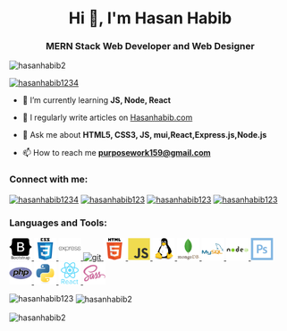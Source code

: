 <h1 align="center">Hi 👋, I'm Hasan Habib</h1>
<h3 align="center">MERN Stack Web Developer and Web Designer</h3>

<p align="left"> <img src="https://komarev.com/ghpvc/?username=hasanhabib2&label=Profile%20views&color=0e75b6&style=flat" alt="hasanhabib2" /> </p>

<p align="left"> <a href="https://twitter.com/hasanhabib1234" target="blank"><img src="https://img.shields.io/twitter/follow/hasanhabib1234?logo=twitter&style=for-the-badge" alt="hasanhabib1234" /></a> </p>

- 🌱 I’m currently learning **JS, Node, React**

- 📝 I regularly write articles on [Hasanhabib.com](lalsun.com)

- 💬 Ask me about **HTML5, CSS3, JS, mui,React,Express.js,Node.js**

- 📫 How to reach me **purposework159@gmail.com**

<h3 align="left">Connect with me:</h3>
<p align="left">
<a href="https://twitter.com/hasanhabib1234" target="blank"><img align="center" src="https://raw.githubusercontent.com/rahuldkjain/github-profile-readme-generator/master/src/images/icons/Social/twitter.svg" alt="hasanhabib1234" height="30" width="40" /></a>
<a href="https://linkedin.com/in/hasanhabib123" target="blank"><img align="center" src="https://raw.githubusercontent.com/rahuldkjain/github-profile-readme-generator/master/src/images/icons/Social/linked-in-alt.svg" alt="hasanhabib123" height="30" width="40" /></a>
<a href="https://fb.com/hasanhabib123" target="blank"><img align="center" src="https://raw.githubusercontent.com/rahuldkjain/github-profile-readme-generator/master/src/images/icons/Social/facebook.svg" alt="hasanhabib123" height="30" width="40" /></a>
<a href="https://www.youtube.com/c/hasanhabib123" target="blank"><img align="center" src="https://raw.githubusercontent.com/rahuldkjain/github-profile-readme-generator/master/src/images/icons/Social/youtube.svg" alt="hasanhabib123" height="30" width="40" /></a>
</p>

<h3 align="left">Languages and Tools:</h3>
<p align="left"> <a href="https://getbootstrap.com" target="_blank"> <img src="https://raw.githubusercontent.com/devicons/devicon/master/icons/bootstrap/bootstrap-plain-wordmark.svg" alt="bootstrap" width="40" height="40"/> </a> <a href="https://www.w3schools.com/css/" target="_blank"> <img src="https://raw.githubusercontent.com/devicons/devicon/master/icons/css3/css3-original-wordmark.svg" alt="css3" width="40" height="40"/> </a> <a href="https://expressjs.com" target="_blank"> <img src="https://raw.githubusercontent.com/devicons/devicon/master/icons/express/express-original-wordmark.svg" alt="express" width="40" height="40"/> </a> <a href="https://git-scm.com/" target="_blank"> <img src="https://www.vectorlogo.zone/logos/git-scm/git-scm-icon.svg" alt="git" width="40" height="40"/> </a> <a href="https://www.w3.org/html/" target="_blank"> <img src="https://raw.githubusercontent.com/devicons/devicon/master/icons/html5/html5-original-wordmark.svg" alt="html5" width="40" height="40"/> </a> <a href="https://developer.mozilla.org/en-US/docs/Web/JavaScript" target="_blank"> <img src="https://raw.githubusercontent.com/devicons/devicon/master/icons/javascript/javascript-original.svg" alt="javascript" width="40" height="40"/> </a> <a href="https://www.linux.org/" target="_blank"> <img src="https://raw.githubusercontent.com/devicons/devicon/master/icons/linux/linux-original.svg" alt="linux" width="40" height="40"/> </a> <a href="https://www.mongodb.com/" target="_blank"> <img src="https://raw.githubusercontent.com/devicons/devicon/master/icons/mongodb/mongodb-original-wordmark.svg" alt="mongodb" width="40" height="40"/> </a> <a href="https://www.mysql.com/" target="_blank"> <img src="https://raw.githubusercontent.com/devicons/devicon/master/icons/mysql/mysql-original-wordmark.svg" alt="mysql" width="40" height="40"/> </a> <a href="https://nodejs.org" target="_blank"> <img src="https://raw.githubusercontent.com/devicons/devicon/master/icons/nodejs/nodejs-original-wordmark.svg" alt="nodejs" width="40" height="40"/> </a> <a href="https://www.photoshop.com/en" target="_blank"> <img src="https://raw.githubusercontent.com/devicons/devicon/master/icons/photoshop/photoshop-line.svg" alt="photoshop" width="40" height="40"/> </a> <a href="https://www.php.net" target="_blank"> <img src="https://raw.githubusercontent.com/devicons/devicon/master/icons/php/php-original.svg" alt="php" width="40" height="40"/> </a> <a href="https://www.python.org" target="_blank"> <img src="https://raw.githubusercontent.com/devicons/devicon/master/icons/python/python-original.svg" alt="python" width="40" height="40"/> </a> <a href="https://reactjs.org/" target="_blank"> <img src="https://raw.githubusercontent.com/devicons/devicon/master/icons/react/react-original-wordmark.svg" alt="react" width="40" height="40"/> </a> <a href="https://sass-lang.com" target="_blank"> <img src="https://raw.githubusercontent.com/devicons/devicon/master/icons/sass/sass-original.svg" alt="sass" width="40" height="40"/> </a> </p>

<p><img align="left" src="https://github-readme-stats.vercel.app/api/top-langs?username=hasanhabib123&show_icons=true&locale=en&layout=compact" alt="hasanhabib123" /></p>

<p>&nbsp;<img align="center" src="https://github-readme-stats.vercel.app/api?username=hasanhabib123&show_icons=true&locale=en" alt="hasanhabib2" /></p>

<p><img align="center" src="https://github-readme-streak-stats.herokuapp.com/?user=hasanhabib123&" alt="hasanhabib2" /></p>
